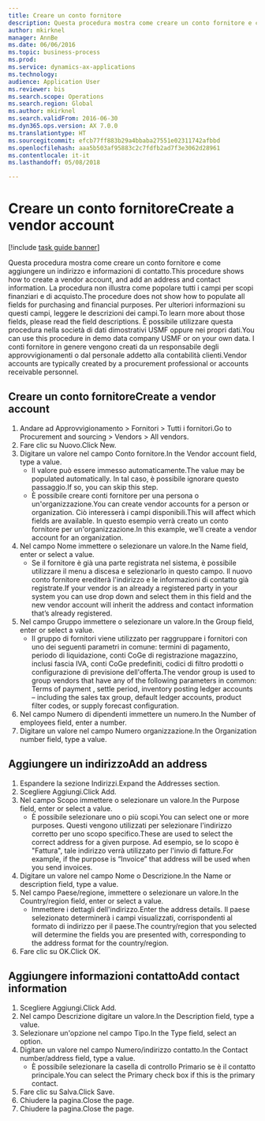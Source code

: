 ```yaml
--- 
title: Creare un conto fornitore
description: Questa procedura mostra come creare un conto fornitore e come aggiungere un indirizzo e informazioni di contatto.
author: mkirknel
manager: AnnBe
ms.date: 06/06/2016
ms.topic: business-process
ms.prod: 
ms.service: dynamics-ax-applications
ms.technology: 
audience: Application User
ms.reviewer: bis
ms.search.scope: Operations
ms.search.region: Global
ms.author: mkirknel
ms.search.validFrom: 2016-06-30
ms.dyn365.ops.version: AX 7.0.0
ms.translationtype: HT
ms.sourcegitcommit: efcb77ff883b29a4bbaba27551e02311742afbbd
ms.openlocfilehash: aaa5b503af95883c2c7fdfb2ad7f3e3062d28961
ms.contentlocale: it-it
ms.lasthandoff: 05/08/2018

---
```

# <a name="create-a-vendor-account"></a><span data-ttu-id="520f8-103">Creare un conto fornitore</span><span class="sxs-lookup"><span data-stu-id="520f8-103">Create a vendor account</span></span>

[!include [task guide banner](../../includes/task-guide-banner.md)]

<span data-ttu-id="520f8-104">Questa procedura mostra come creare un conto fornitore e come aggiungere un indirizzo e informazioni di contatto.</span><span class="sxs-lookup"><span data-stu-id="520f8-104">This procedure shows how to create a vendor account, and add an address and contact information.</span></span> <span data-ttu-id="520f8-105">La procedura non illustra come popolare tutti i campi per scopi finanziari e di acquisto.</span><span class="sxs-lookup"><span data-stu-id="520f8-105">The procedure does not show how to populate all fields for purchasing and financial purposes.</span></span> <span data-ttu-id="520f8-106">Per ulteriori informazioni su questi campi, leggere le descrizioni dei campi.</span><span class="sxs-lookup"><span data-stu-id="520f8-106">To learn more about those fields, please read the field descriptions.</span></span> <span data-ttu-id="520f8-107">È possibile utilizzare questa procedura nella società di dati dimostrativi USMF oppure nei propri dati.</span><span class="sxs-lookup"><span data-stu-id="520f8-107">You can use this procedure in demo data company USMF or on your own data.</span></span> <span data-ttu-id="520f8-108">I conti fornitore in genere vengono creati da un responsabile degli approvvigionamenti o dal personale addetto alla contabilità clienti.</span><span class="sxs-lookup"><span data-stu-id="520f8-108">Vendor accounts are typically created by a procurement professional or accounts receivable personnel.</span></span>


## <a name="create-a-vendor-account"></a><span data-ttu-id="520f8-109">Creare un conto fornitore</span><span class="sxs-lookup"><span data-stu-id="520f8-109">Create a vendor account</span></span>
1. <span data-ttu-id="520f8-110">Andare ad Approvvigionamento > Fornitori > Tutti i fornitori.</span><span class="sxs-lookup"><span data-stu-id="520f8-110">Go to Procurement and sourcing > Vendors > All vendors.</span></span>
2. <span data-ttu-id="520f8-111">Fare clic su Nuovo.</span><span class="sxs-lookup"><span data-stu-id="520f8-111">Click New.</span></span>
3. <span data-ttu-id="520f8-112">Digitare un valore nel campo Conto fornitore.</span><span class="sxs-lookup"><span data-stu-id="520f8-112">In the Vendor account field, type a value.</span></span>
    * <span data-ttu-id="520f8-113">Il valore può essere immesso automaticamente.</span><span class="sxs-lookup"><span data-stu-id="520f8-113">The value may be populated automatically.</span></span> <span data-ttu-id="520f8-114">In tal caso, è possibile ignorare questo passaggio.</span><span class="sxs-lookup"><span data-stu-id="520f8-114">If so, you can skip this step.</span></span>  
    * <span data-ttu-id="520f8-115">È possibile creare conti fornitore per una persona o un'organizzazione.</span><span class="sxs-lookup"><span data-stu-id="520f8-115">You can create vendor accounts for a person or organization.</span></span> <span data-ttu-id="520f8-116">Ciò interesserà i campi disponibili.</span><span class="sxs-lookup"><span data-stu-id="520f8-116">This will affect which fields are available.</span></span> <span data-ttu-id="520f8-117">In questo esempio verrà creato un conto fornitore per un'organizzazione.</span><span class="sxs-lookup"><span data-stu-id="520f8-117">In this example, we’ll create a vendor account for an organization.</span></span>   
4. <span data-ttu-id="520f8-118">Nel campo Nome immettere o selezionare un valore.</span><span class="sxs-lookup"><span data-stu-id="520f8-118">In the Name field, enter or select a value.</span></span>
    * <span data-ttu-id="520f8-119">Se il fornitore è già una parte registrata nel sistema, è possibile utilizzare il menu a discesa e selezionarlo in questo campo. Il nuovo conto fornitore erediterà l'indirizzo e le informazioni di contatto già registrate.</span><span class="sxs-lookup"><span data-stu-id="520f8-119">If your vendor is an already a registered party in your system you can use drop down and select them in this field and the new vendor account will inherit the address and contact information that’s already registered.</span></span>  
5. <span data-ttu-id="520f8-120">Nel campo Gruppo immettere o selezionare un valore.</span><span class="sxs-lookup"><span data-stu-id="520f8-120">In the Group field, enter or select a value.</span></span>
    * <span data-ttu-id="520f8-121">Il gruppo di fornitori viene utilizzato per raggruppare i fornitori con uno dei seguenti parametri in comune: termini di pagamento, periodo di liquidazione, conti CoGe di registrazione magazzino, inclusi fascia IVA, conti CoGe predefiniti, codici di filtro prodotti o configurazione di previsione dell'offerta.</span><span class="sxs-lookup"><span data-stu-id="520f8-121">The vendor group is used to group vendors that have any of the following parameters in common: Terms of payment , settle period,  inventory posting ledger accounts – including the sales tax group, default ledger accounts, product filter codes, or supply forecast configuration.</span></span>  
6. <span data-ttu-id="520f8-122">Nel campo Numero di dipendenti immettere un numero.</span><span class="sxs-lookup"><span data-stu-id="520f8-122">In the Number of employees field, enter a number.</span></span>
7. <span data-ttu-id="520f8-123">Digitare un valore nel campo Numero organizzazione.</span><span class="sxs-lookup"><span data-stu-id="520f8-123">In the Organization number field, type a value.</span></span>

## <a name="add-an-address"></a><span data-ttu-id="520f8-124">Aggiungere un indirizzo</span><span class="sxs-lookup"><span data-stu-id="520f8-124">Add an address</span></span>
1. <span data-ttu-id="520f8-125">Espandere la sezione Indirizzi.</span><span class="sxs-lookup"><span data-stu-id="520f8-125">Expand the Addresses section.</span></span>
2. <span data-ttu-id="520f8-126">Scegliere Aggiungi.</span><span class="sxs-lookup"><span data-stu-id="520f8-126">Click Add.</span></span>
3. <span data-ttu-id="520f8-127">Nel campo Scopo immettere o selezionare un valore.</span><span class="sxs-lookup"><span data-stu-id="520f8-127">In the Purpose field, enter or select a value.</span></span>
    * <span data-ttu-id="520f8-128">È possibile selezionare uno o più scopi.</span><span class="sxs-lookup"><span data-stu-id="520f8-128">You can select one or more purposes.</span></span> <span data-ttu-id="520f8-129">Questi vengono utilizzati per selezionare l'indirizzo corretto per uno scopo specifico.</span><span class="sxs-lookup"><span data-stu-id="520f8-129">These are used to select the correct address for a given purpose.</span></span> <span data-ttu-id="520f8-130">Ad esempio, se lo scopo è "Fattura", tale indirizzo verrà utilizzato per l'invio di fatture.</span><span class="sxs-lookup"><span data-stu-id="520f8-130">For example, if the purpose is “Invoice” that address will be used when you send invoices.</span></span>  
4. <span data-ttu-id="520f8-131">Digitare un valore nel campo Nome o Descrizione.</span><span class="sxs-lookup"><span data-stu-id="520f8-131">In the Name or description field, type a value.</span></span>
5. <span data-ttu-id="520f8-132">Nel campo Paese/regione, immettere o selezionare un valore.</span><span class="sxs-lookup"><span data-stu-id="520f8-132">In the Country/region field, enter or select a value.</span></span>
    * <span data-ttu-id="520f8-133">Immettere i dettagli dell'indirizzo.</span><span class="sxs-lookup"><span data-stu-id="520f8-133">Enter the address details.</span></span> <span data-ttu-id="520f8-134">Il paese selezionato determinerà i campi visualizzati, corrispondenti al formato di indirizzo per il paese.</span><span class="sxs-lookup"><span data-stu-id="520f8-134">The country/region that you selected will determine the fields you are presented with, corresponding to the address format for the country/region.</span></span>   
6. <span data-ttu-id="520f8-135">Fare clic su OK.</span><span class="sxs-lookup"><span data-stu-id="520f8-135">Click OK.</span></span>

## <a name="add-contact-information"></a><span data-ttu-id="520f8-136">Aggiungere informazioni contatto</span><span class="sxs-lookup"><span data-stu-id="520f8-136">Add contact information</span></span>
1. <span data-ttu-id="520f8-137">Scegliere Aggiungi.</span><span class="sxs-lookup"><span data-stu-id="520f8-137">Click Add.</span></span>
2. <span data-ttu-id="520f8-138">Nel campo Descrizione digitare un valore.</span><span class="sxs-lookup"><span data-stu-id="520f8-138">In the Description field, type a value.</span></span>
3. <span data-ttu-id="520f8-139">Selezionare un'opzione nel campo Tipo.</span><span class="sxs-lookup"><span data-stu-id="520f8-139">In the Type field, select an option.</span></span>
4. <span data-ttu-id="520f8-140">Digitare un valore nel campo Numero/indirizzo contatto.</span><span class="sxs-lookup"><span data-stu-id="520f8-140">In the Contact number/address field, type a value.</span></span>
    * <span data-ttu-id="520f8-141">È possibile selezionare la casella di controllo Primario se è il contatto principale.</span><span class="sxs-lookup"><span data-stu-id="520f8-141">You can select the Primary check box if this is the primary contact.</span></span>  
5. <span data-ttu-id="520f8-142">Fare clic su Salva.</span><span class="sxs-lookup"><span data-stu-id="520f8-142">Click Save.</span></span>
6. <span data-ttu-id="520f8-143">Chiudere la pagina.</span><span class="sxs-lookup"><span data-stu-id="520f8-143">Close the page.</span></span>
7. <span data-ttu-id="520f8-144">Chiudere la pagina.</span><span class="sxs-lookup"><span data-stu-id="520f8-144">Close the page.</span></span>


